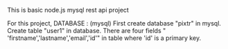 This is basic node.js mysql rest api project

For this project,
DATABASE : (mysql)
First create database "pixtr" in mysql.
Create table "user1" in database.
There are four fields " 'firstname','lastname','email','id'" in table where 'id' is a primary key.
